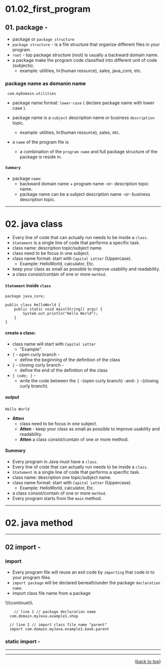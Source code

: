 <a name="topage"></a>

# 01.02_first_program

## 01. package -

*  package or `package structure`
* `package structure` - is a file structure that organize different files in your program.
* `root` - top package structure (root) is usually a backward domain name.
* a package make the program code classified into different unit of code (subjects).
   * example: utilities, hr(human resource), sales, java_core, etc.

### package name as domanin name

```
 com.myDomain.utilities
```

* package name format: `lower-case`
  ( declare package name with lower case ).

* package name is a `subject` description name or business `description` topic.
   * example: utilities, hr(human resource), sales, etc.

* a `name` of the program file is
   * a combination of the `program name` and full package structure of the package is reside in.

#### `Summary`
* package `name`: 
   * backward domain name + program name -or- description topic name.
   * package name can be a subject description name -or- business description topic.

----------------------

# 02. java class

* Every line of code that can actually run needs to be inside a `class`.
* `Statement` is a single line of code that performs a specific task.
* class name: description topic/subject name.
* class need to be focus in one subject.
* class name format: start with `Capital Letter` (Uppercase).
   * Example: HelloWorld, calculator, Etc.
* keep your class as small as possible to improve usability and readability.
* a class consist/contain of one or more `method`.

#### `Statement` inside `class`

```
package java_core;

public class HelloWorld {
	public static void main(String[] args) {
		System.out.println("Hello World");
	}
}
```

#### create a class:
   * class name will start with `Capital Letter`
      * "Example".
   * `{` - open curly branch -
      * define the beginning of the definition of the class 
   * `}` - closing curly branch -
      * define the end of the definition of the class
   * `{ code; }` -
      * write the code between the `{` -(open curly branch) -and- `}` -(closing curly branch).

##### output

```
Hello World
```

*  **Atten**
   * class need to be focus in one subject.
   * **Atten** -  keep your class as small as possible to improve usability and readability.
   * **Atten** a class consist/contain of one or more method.


#### Summary
* Every program in Java must have a `class`.
* Every line of code that can actually run needs to be inside a `class`.
* `Statement` is a single line of code that performs a specific task.
* class name: description one topic/subject name.
* class name format: start with `Capital Letter` (Uppercase).
   * Example: HelloWorld, calculator, Etc.
* a class consist/contain of one or more `method`.
* Every program starts from the `main` method.

----------------------

# 02. java method



----------------------

## 02 import -

### import 
* Every program file will reuse an exit code by `importing` that code in to your program files.
* `import package` will be declared beneath/under the package `declaration name`.
*  import class file name from a package

\\\\\\\continue\\\\\

```
	// line 1 // package declaration name
  com.domain.myJava.example1.shop
    
  // line 2 // import class file name "parent" 
  import com.domain.myJava.example1.book.parent 
```

### static import - 
---- 




----------------------
  
<p align="right">(<a href="#topage">back to top</a>)</p>
<br/>
<br/>
